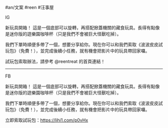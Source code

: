 #an/文案 #reen #汪事屋 

IG

新玩具開箱！
這是一個底部可以旋轉，再搭配掀蓋機關的藏食玩具。長得有點像是迷你版的遊樂園咖啡杯（只是我們不會被巨大怪獸吃掉）。

我們下單時順便多帶了一個，想要分享給你。現在你可以和我們索取《波波皮皮試玩包》（免費！），並完成後續小任務，就有機會把影片中的玩具帶回家囉。

試玩包索取辦法，請參考 @reentreat 的首頁連結！



---

FB

新玩具開箱！
這是一個底部可以旋轉，再搭配掀蓋機關的藏食玩具。長得有點像是迷你版的遊樂園咖啡杯（只是我們不會被巨大怪獸吃掉）。

我們下單時順便多帶了一個，想要分享給你。現在你可以和我們索取《波波皮皮試玩包》（免費！），並完成後續小任務，就有機會把影片中的玩具帶回家囉。

立即索取試玩包：https://lihi1.com/p0vHx